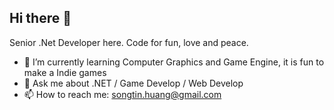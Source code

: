## Hi there 👋

Senior .Net Developer here. Code for fun, love and peace.

- 🌱 I’m currently learning Computer Graphics and Game Engine, it is fun to make a Indie games
- 💬 Ask me about .NET / Game Develop / Web Develop
- 📫 How to reach me: songtin.huang@gmail.com
